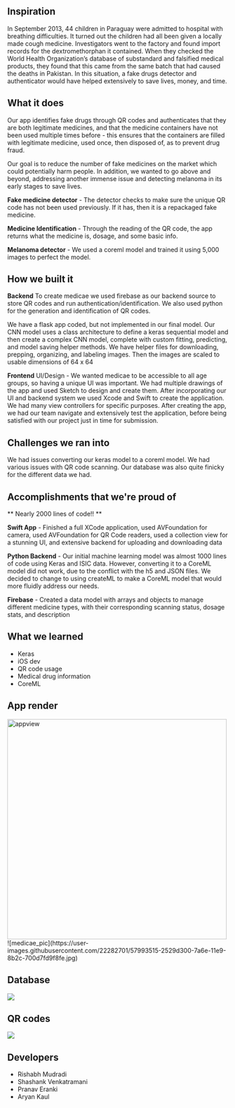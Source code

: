 ## Inspiration
In September 2013, 44 children in Paraguay were admitted to hospital with breathing difficulties. It turned out the children had all been given a locally made cough medicine. Investigators went to the factory and found import records for the dextromethorphan it contained. When they checked the World Health Organization’s database of substandard and falsified medical products, they found that this came from the same batch that had caused the deaths in Pakistan. In this situation, a fake drugs detector and authenticator would have helped extensively to save lives, money, and time.

## What it does
Our app identifies fake drugs through QR codes and authenticates that they are both legitimate medicines, and that the medicine containers have not been used multiple times before - this ensures that the containers are filled with legitimate medicine, used once, then disposed of, as to prevent drug fraud.

Our goal is to reduce the number of fake medicines on the market which could potentially harm people. In addition, we wanted to go above and beyond, addressing another immense issue and detecting melanoma in its early stages to save lives. 

**Fake medicine detector** - The detector checks to make sure the unique QR code has not been used previously. If it has, then it is a repackaged fake medicine.

**Medicine Identification** - Through the reading of the QR code, the app returns what the medicine is, dosage, and some basic info.

**Melanoma detector** -   We used a coreml model and trained it using 5,000 images to perfect the model.

## How we built it

**Backend**
To create medicae we used firebase as our backend source to store QR codes and run authentication/identification. We also used python for the generation and identification of QR codes.

We have a flask app coded, but not implemented in our final model. 
Our CNN model uses a class architecture to define a keras sequential model and then create a complex CNN model, complete with custom fitting, predicting, and model saving helper methods.
We have helper files for downloading, prepping, organizing, and labeling images. Then the images are scaled to usable dimensions of 64 x 64

**Frontend**
UI/Design - We wanted medicae to be accessible to all age groups, so having a unique UI was important. We had multiple drawings of the app and used Sketch to design and create them.
After incorporating our UI and backend system we used Xcode and Swift to create the application. We had many view controllers for specific purposes.
After creating the app, we had our team navigate and extensively test the application, before being satisfied with our project just in time for submission.

## Challenges we ran into
We had issues converting our keras model to a coreml model.
We had various issues with QR code scanning.
Our database was also quite finicky for the different data we had.


## Accomplishments that we're proud of

** Nearly 2000 lines of code!! **

**Swift App** - Finished a full XCode application, used AVFoundation for camera, used AVFoundation for QR Code readers, used a collection view for a stunning UI, and extensive backend for uploading and downloading data

**Python Backend** - Our initial machine learning model was almost 1000 lines of code using Keras and ISIC data. However, converting it to a CoreML model did not work, due to the conflict with the h5 and JSON files. We decided to change to using createML to make a CoreML model that would more fluidly address our needs.

**Firebase** - Created a data model with arrays and objects to manage different medicine types, with their corresponding scanning status, dosage stats, and description

## What we learned
- Keras
- iOS dev
- QR code usage
- Medical drug information
- CoreML

## App render
<img width="500" alt="appview" src="https://user-images.githubusercontent.com/22282701/57993515-2529d300-7a6e-11e9-8b2c-700d7fd9f8fe.jpg">
![medicae_pic](https://user-images.githubusercontent.com/22282701/57993515-2529d300-7a6e-11e9-8b2c-700d7fd9f8fe.jpg)

## Database
![](https://challengepost-s3-challengepost.netdna-ssl.com/photos/production/software_photos/000/795/290/datas/gallery.jpg)

## QR codes
![](https://challengepost-s3-challengepost.netdna-ssl.com/photos/production/software_photos/000/795/288/datas/gallery.jpg)

## Developers
- Rishabh Mudradi
- Shashank Venkatramani
- Pranav Eranki
- Aryan Kaul

